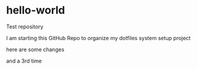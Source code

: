# hello-world
Test repository

I am starting this GitHub Repo to organize my dotfiles system setup project

here are some changes

and a 3rd time